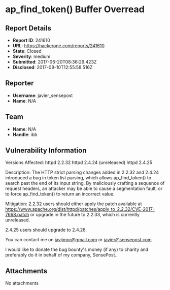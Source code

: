 # ap_find_token() Buffer Overread

## Report Details
- **Report ID**: 241610
- **URL**: https://hackerone.com/reports/241610
- **State**: Closed
- **Severity**: medium
- **Submitted**: 2017-06-20T08:36:29.423Z
- **Disclosed**: 2017-08-10T12:55:58.516Z

## Reporter
- **Username**: javier_sensepost
- **Name**: N/A

## Team
- **Name**: N/A
- **Handle**: ibb

## Vulnerability Information
Versions Affected:
httpd 2.2.32
httpd 2.4.24 (unreleased)
httpd 2.4.25

Description:
The HTTP strict parsing changes added in 2.2.32 and 2.4.24 introduced a
bug in token list parsing, which allows ap_find_token() to search past
the end of its input string. By maliciously crafting a sequence of
request headers, an attacker may be able to cause a segmentation fault,
or to force ap_find_token() to return an incorrect value.

Mitigation:
2.2.32 users should either apply the patch available at
https://www.apache.org/dist/httpd/patches/apply_to_2.2.32/CVE-2017-7668.patch
or upgrade in the future to 2.2.33, which is currently unreleased.

2.4.25 users should upgrade to 2.4.26.

You can contact me on javijmor@gmail.com or javier@sensepost.com

I would like to donate the bug bounty's money (if any) to charity and preferably do it in behalf of my company, SensePost..

## Attachments
No attachments
